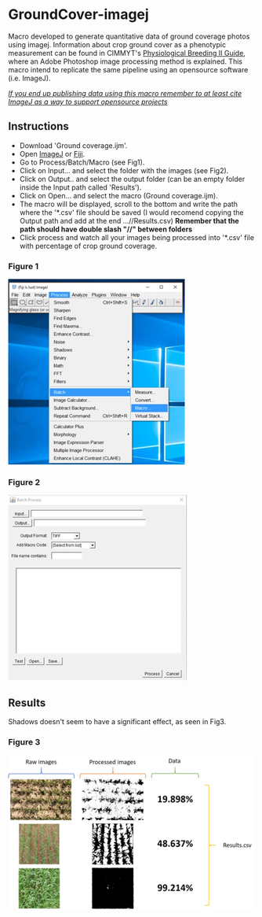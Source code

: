 # GroundCover-imagej
Macro developed to generate quantitative data of ground coverage photos using imagej. Information about crop ground cover as a phenotypic measurement can be found in CIMMYT's [Physiological Breeding II Guide](https://books.google.co.uk/books?id=lYVL-db0AtQC&pg=PA46), where an Adobe Photoshop image processing method is explained. This macro intend to replicate the same pipeline using an opensource software (i.e. ImageJ).

[_*If you end up publishing data using this macro remember to at least cite ImageJ as a way to support opensource projects*_](https://imagej.net/Citing)

## Instructions
* Download 'Ground coverage.ijm'.
* Open [ImageJ](https://imagej.net/ImageJ2) or [Fiji](https://fiji.sc/).
* Go to Process/Batch/Macro (see Fig1).
* Click on Input... and select the folder with the images (see Fig2).
* Click on Output.. and select the output folder (can be an empty folder inside the Input path called 'Results').
* Click on Open... and select the macro (Ground coverage.ijm).
* The macro will be displayed, scroll to the bottom and write the path where the '*.csv' file should be saved (I would recomend copying the Output path and add at the end ...//Results.csv) **Remember that the path should have double slash "//" between folders**
* Click process and watch all your images being processed into '*.csv' file with percentage of crop ground coverage.

### Figure 1
![Figure 1](/Images/Fig1.jpg)
### Figure 2
![Figure 2](/Images/Fig2.jpg)

## Results
Shadows doesn't seem to have a significant effect, as seen in Fig3.
### Figure 3
![Figure 3](/Images/Fig3.jpg)
